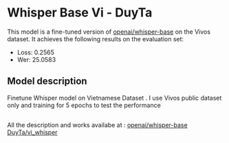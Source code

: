 # Whisper Base Vi - DuyTa

This model is a fine-tuned version of [openai/whisper-base](https://huggingface.co/openai/whisper-base) on the Vivos dataset.
It achieves the following results on the evaluation set:
- Loss: 0.2565
- Wer: 25.0583

## Model description

Finetune Whisper model on Vietnamese Dataset . I use Vivos public dataset only and training for 5 epochs to test the performance

##
All the description and works availabe at : 
[openai/whisper-base](https://huggingface.co/openai/whisper-base)
[DuyTa/vi_whisper]([https://huggingface.co/DuyTa/vi_whisper])
